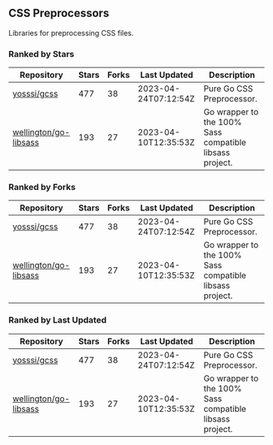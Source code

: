 ## CSS Preprocessors

Libraries for preprocessing CSS files.

### Ranked by Stars

| Repository | Stars | Forks | Last Updated | Description | 
|------------|-------|-------|--------------|-------------|
| [yosssi/gcss](https://github.com/yosssi/gcss) | 477 | 38 | 2023-04-24T07:12:54Z |  Pure Go CSS Preprocessor. |
| [wellington/go-libsass](https://github.com/wellington/go-libsass) | 193 | 27 | 2023-04-10T12:35:53Z |  Go wrapper to the 100% Sass compatible libsass project. |

### Ranked by Forks

| Repository | Stars | Forks | Last Updated | Description | 
|------------|-------|-------|--------------|-------------|
| [yosssi/gcss](https://github.com/yosssi/gcss) | 477 | 38 | 2023-04-24T07:12:54Z |  Pure Go CSS Preprocessor. |
| [wellington/go-libsass](https://github.com/wellington/go-libsass) | 193 | 27 | 2023-04-10T12:35:53Z |  Go wrapper to the 100% Sass compatible libsass project. |

### Ranked by Last Updated

| Repository | Stars | Forks | Last Updated | Description | 
|------------|-------|-------|--------------|-------------|
| [yosssi/gcss](https://github.com/yosssi/gcss) | 477 | 38 | 2023-04-24T07:12:54Z |  Pure Go CSS Preprocessor. |
| [wellington/go-libsass](https://github.com/wellington/go-libsass) | 193 | 27 | 2023-04-10T12:35:53Z |  Go wrapper to the 100% Sass compatible libsass project. |

